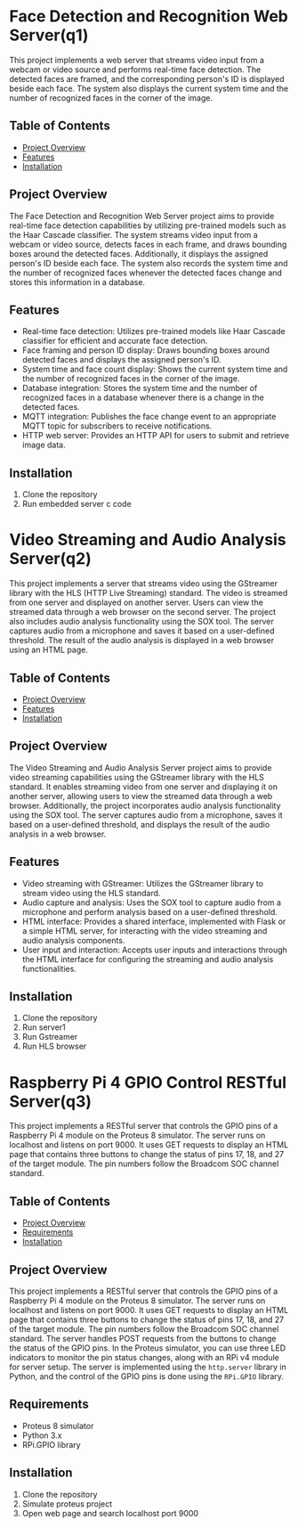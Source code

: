 # Face Detection and Recognition Web Server(q1)

This project implements a web server that streams video input from a webcam or video source and performs real-time face detection. The detected faces are framed, and the corresponding person's ID is displayed beside each face. The system also displays the current system time and the number of recognized faces in the corner of the image.

## Table of Contents
- [Project Overview](#project-overview)
- [Features](#features)
- [Installation](#installation)

## Project Overview

The Face Detection and Recognition Web Server project aims to provide real-time face detection capabilities by utilizing pre-trained models such as the Haar Cascade classifier. The system streams video input from a webcam or video source, detects faces in each frame, and draws bounding boxes around the detected faces. Additionally, it displays the assigned person's ID beside each face. The system also records the system time and the number of recognized faces whenever the detected faces change and stores this information in a database.

## Features

- Real-time face detection: Utilizes pre-trained models like Haar Cascade classifier for efficient and accurate face detection.
- Face framing and person ID display: Draws bounding boxes around detected faces and displays the assigned person's ID.
- System time and face count display: Shows the current system time and the number of recognized faces in the corner of the image.
- Database integration: Stores the system time and the number of recognized faces in a database whenever there is a change in the detected faces.
- MQTT integration: Publishes the face change event to an appropriate MQTT topic for subscribers to receive notifications.
- HTTP web server: Provides an HTTP API for users to submit and retrieve image data.

## Installation

1. Clone the repository
2. Run embedded server c code


# Video Streaming and Audio Analysis Server(q2)

This project implements a server that streams video using the GStreamer library with the HLS (HTTP Live Streaming) standard. The video is streamed from one server and displayed on another server. Users can view the streamed data through a web browser on the second server. The project also includes audio analysis functionality using the SOX tool. The server captures audio from a microphone and saves it based on a user-defined threshold. The result of the audio analysis is displayed in a web browser using an HTML page.

## Table of Contents
- [Project Overview](#project-overview)
- [Features](#features)
- [Installation](#installation)

## Project Overview

The Video Streaming and Audio Analysis Server project aims to provide video streaming capabilities using the GStreamer library with the HLS standard. It enables streaming video from one server and displaying it on another server, allowing users to view the streamed data through a web browser. Additionally, the project incorporates audio analysis functionality using the SOX tool. The server captures audio from a microphone, saves it based on a user-defined threshold, and displays the result of the audio analysis in a web browser.

## Features

- Video streaming with GStreamer: Utilizes the GStreamer library to stream video using the HLS standard.
- Audio capture and analysis: Uses the SOX tool to capture audio from a microphone and perform analysis based on a user-defined threshold.
- HTML interface: Provides a shared interface, implemented with Flask or a simple HTML server, for interacting with the video streaming and audio analysis components.
- User input and interaction: Accepts user inputs and interactions through the HTML interface for configuring the streaming and audio analysis functionalities.

## Installation

1. Clone the repository
2. Run server1
3. Run Gstreamer
4. Run HLS browser



# Raspberry Pi 4 GPIO Control RESTful Server(q3)

This project implements a RESTful server that controls the GPIO pins of a Raspberry Pi 4 module on the Proteus 8 simulator. The server runs on localhost and listens on port 9000. It uses GET requests to display an HTML page that contains three buttons to change the status of pins 17, 18, and 27 of the target module. The pin numbers follow the Broadcom SOC channel standard.

## Table of Contents
- [Project Overview](#project-overview)
- [Requirements](#requirements)
- [Installation](#installation)

## Project Overview
This project implements a RESTful server that controls the GPIO pins of a Raspberry Pi 4 module on the Proteus 8 simulator. The server runs on localhost and listens on port 9000. It uses GET requests to display an HTML page that contains three buttons to change the status of pins 17, 18, and 27 of the target module. The pin numbers follow the Broadcom SOC channel standard.
The server handles POST requests from the buttons to change the status of the GPIO pins. In the Proteus simulator, you can use three LED indicators to monitor the pin status changes, along with an RPi v4 module for server setup.
The server is implemented using the `http.server` library in Python, and the control of the GPIO pins is done using the `RPi.GPIO` library.


## Requirements

- Proteus 8 simulator
- Python 3.x
- RPi.GPIO library

## Installation

1. Clone the repository
2. Simulate proteus project
3. Open web page and search localhost port 9000
